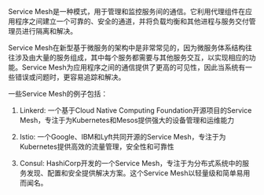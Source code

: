 

Service Mesh是一种模式，用于管理和监控服务间的通信。它利用代理组件在应用程序之间建立一个可靠的、安全的通道，并将负载均衡和其他进程与服务交付管理员进行隔离和解决。

Service Mesh在新型基于微服务的架构中是非常常见的，因为微服务体系结构往往涉及由大量的服务组成，其中每个服务都需要与其他服务交互，以实现相应的功能。Service Mesh为应用程序之间的通信提供了更高的可见性，因此当系统有一些错误或问题时，更容易追踪和解决。

一些Service Mesh的例子包括：

1. Linkerd: 一个基于Cloud Native Computing Foundation开源项目的Service Mesh，专注于为Kubernetes和Mesos提供强大的设备管理和运维能力

2. Istio: 一个Google、IBM和Lyft共同开源的Service Mesh，专注于为Kubernetes提供高效的流量管理，安全性和可靠性

3. Consul: HashiCorp开发的一个Service Mesh，专注于为分布式系统中的服务发现、配置和安全提供解决方案。这个Service Mesh以轻量级和简单易用而闻名。